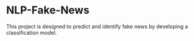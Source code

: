 # NLP-Fake-News
This project is designed to predict and identify fake news by developing a classification model.
